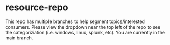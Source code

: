 ﻿# resource-repo  
This repo has multiple branches to help segment topics/interested consumers. Please view the dropdown near the top left of the repo to see the categoriziation (i.e. windows, linux, splunk, etc). You are currently in the main branch.
